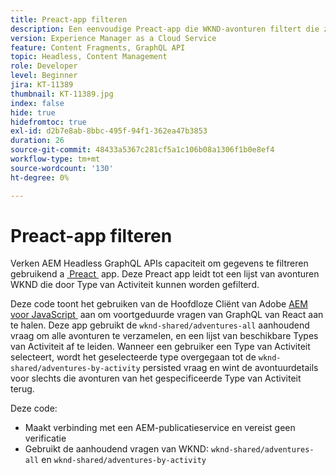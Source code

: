 ```yaml
---
title: Preact-app filteren
description: Een eenvoudige Preact-app die WKND-avonturen filtert die zijn gemodelleerd met Content Fragments.
version: Experience Manager as a Cloud Service
feature: Content Fragments, GraphQL API
topic: Headless, Content Management
role: Developer
level: Beginner
jira: KT-11389
thumbnail: KT-11389.jpg
index: false
hide: true
hidefromtoc: true
exl-id: d2b7e8ab-8bbc-495f-94f1-362ea47b3853
duration: 26
source-git-commit: 48433a5367c281cf5a1c106b08a1306f1b0e8ef4
workflow-type: tm+mt
source-wordcount: '130'
ht-degree: 0%

---
```


# Preact-app filteren

Verken AEM Headless GraphQL APIs capaciteit om gegevens te filtreren gebruikend a [&#x200B; Preact &#x200B;](https://preactjs.com/) app. Deze Preact app leidt tot een lijst van avonturen WKND die door Type van Activiteit kunnen worden gefilterd.

Deze code toont het gebruiken van de Hoofdloze Cliënt van Adobe [&#x200B; AEM voor JavaScript &#x200B;](https://github.com/adobe/aem-headless-client-js/blob/main/api-reference.md) aan om voortgeduurde vragen van GraphQL van React aan te halen. Deze app gebruikt de `wknd-shared/adventures-all` aanhoudend vraag om alle avonturen te verzamelen, en een lijst van beschikbare Types van Activiteit af te leiden. Wanneer een gebruiker een Type van Activiteit selecteert, wordt het geselecteerde type overgegaan tot de `wknd-shared/adventures-by-activity` persisted vraag en wint de avontuurdetails voor slechts die avonturen van het gespecificeerde Type van Activiteit terug.

Deze code:

+ Maakt verbinding met een AEM-publicatieservice en vereist geen verificatie
+ Gebruikt de aanhoudend vragen van WKND: `wknd-shared/adventures-all` en `wknd-shared/adventures-by-activity`
